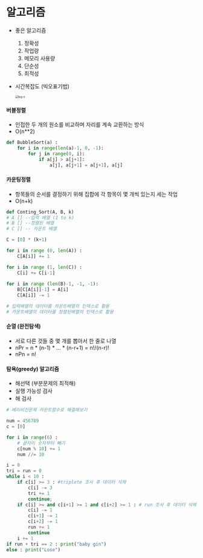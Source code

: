 # 알고리즘

- 좋은 알고리즘

  1. 정확성
  2. 작업량
  3. 메모리 사용량
  4. 단순성
  5. 최적성

- 시간복잡도 (빅오표기법)

  <img src="C:\Users\a\TIL\algorithm\big-o.jpg" alt="big-o" style="zoom:50%;" />

#### 버블정렬

- 인접한 두 개의 원소를 비교하며 자리를 계속 교환하는 방식
- O(n**2)

```python
def BubbleSort(a) :
    for i in range(len(a)-1, 0, -1):
        for j in range(0, i):
            if a[j] > a[j+1]:
                a[j], a[j+1] = a[j+1], a[j]
```



#### 카운팅정렬

- 항목들의 순서를 결정하기 위해 집합에 각 항목이 몇 개씩 있는지 세는 작업
- O(n+k)

```python
def Conting_Sort(A, B, k)
# A [] --입력 배열 (1 to k)
# B [] --정렬된 배열
# C [] -- 카운트 배열

C = [0] * (k+1)

for i in range (0, len(A)) :
    C[A[i]] += 1

for i in range (1, len(C)) :
    C[i] += C[i-1]
    
for i in range (len(B)-1, -1, -1):
    B[C[A[i]]-1] = A[i]
    C[A[i]] -= 1

# 입력배열의 데이터를 카운트배열의 인덱스로 활용
# 카운트배열의 데이터를 정렬된배열의 인덱스로 활용
```

#### 순열 (완전탐색)

- 서로 다른 것들 중 몇 개를 뽑아서 한 줄로 나열 
- nPr = n * (n-1) * ... * (n-r+1) = n!/(n-r)!
- nPn = n!

#### 탐욕(greedy) 알고리즘

- 해선택 (부분문제의 최적해)
- 실행 가능성 검사
- 해 검사

```python
# 베이비진문제 카운트함수로 해결해보기

num = 456789
c = [0]

for i in range(6) :
    # 끝자리 숫자부터 빼기
    c[num % 10] += 1 
    num //= 10

i = 0
tri = run = 0
while i < 10 :
    if c[i] >= 3 : #triplete 조사 후 데이터 삭제
        c[i] -= 3
        tri += 1
        continue;
    if c[i] >= and c[i+1] >= 1 and c[i+2] >= 1 : # run 조사 후 데이터 삭제
        c[i] -= 1
        c[i+1] -= 1
        c[i+2] -= 1
        run += 1
        continue
    i += 1
if run + tri == 2 : print("baby gin")
else : print("Lose")    
```

